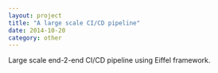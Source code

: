 ```yaml
---
layout: project
title: "A large scale CI/CD pipeline"
date: 2014-10-20
category: other
---
```

<p class="proj-text-content">Large scale end-2-end CI/CD pipeline using Eiffel framework.</p>
